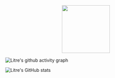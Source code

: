 <div align=center>
  <img src=https://www.litre.tk/image/sidebar/avatar.jpg width=150/>
</div>


![Litre's github activity graph](https://github-readme-activity-graph.vercel.app/graph?username=Litre-WU&theme=react-dark)

![Litre's GitHub stats](https://github-readme-stats.vercel.app/api?username=Litre-WU&show_icons=true&theme=radical)
